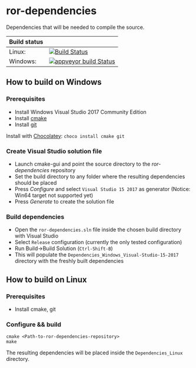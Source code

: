 # ror-dependencies
Dependencies that will be needed to compile the source.

|  Build status 	|                                                                                                                                                                                     	|
|---------------	|-------------------------------------------------------------------------------------------------------------------------------------------------------------------------------------	|
| Linux:        	| [![Build Status](https://img.shields.io/travis/RigsOfRods/ror-dependencies.svg?style=flat-square)](https://travis-ci.org/RigsOfRods/ror-dependencies)                                                                                                                                                                                	|
| Windows:      	| [![appveyor build Status](https://img.shields.io/appveyor/ci/AnotherFoxGuy/ror-dependencies.svg?style=flat-square)](https://ci.appveyor.com/project/AnotherFoxGuy/ror-dependencies) 	|

## How to build on Windows

### Prerequisites

  * Install Windows Visual Studio 2017 Community Edition
  * Install [cmake](https://cmake.org/download/)
  * Install [git](https://git-scm.com/download)

Install with [Chocolatey](https://chocolatey.org/): ```choco install cmake git```

### Create Visual Studio solution file

  * Launch cmake-gui and point the source directory to the _ror-dependencies_ repository
  * Set the build directory to any folder where the resulting dependencies should be placed
  * Press _Configure_ and select `Visual Studio 15 2017` as generator (Notice: Win64 target not supported yet)
  * Press _Generate_ to create the solution file
  
### Build dependencies

  * Open the `ror-dependencies.sln` file inside the chosen build directory with Visual Studio
  * Select `Release` configuration (currently the only tested configuration)
  * Run Build->Build Solution (`Ctrl-Shift-B`)
  * This will populate the `Dependencies_Windows_Visual-Studio-15-2017` directory with the freshly built dependencies

## How to build on Linux

### Prerequisites

  * Install cmake, git
  
### Configure && build

    cmake <Path-to-ror-dependencies-repository>
	make
	
The resulting dependencies will be placed inside the `Dependencies_Linux` directory.
  
